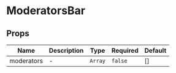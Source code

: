 # ModeratorsBar

## Props

<!-- @vuese:ModeratorsBar:props:start -->
|Name|Description|Type|Required|Default|
|---|---|---|---|---|
|moderators|-|`Array`|`false`|[]|

<!-- @vuese:ModeratorsBar:props:end -->


